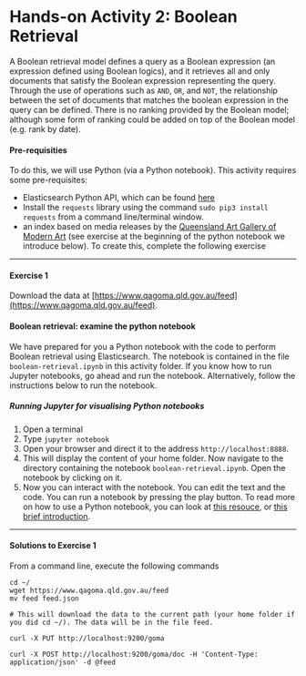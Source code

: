 # Hands-on Activity 2: Boolean Retrieval



A Boolean retrieval model defines a query as a Boolean expression (an expression defined using Boolean logics), and it retrieves all and only documents that satisfy the Boolean expression representing the query. Through the use of operations such as `AND`, `OR`, and `NOT`, the relationship between the set of documents that matches the boolean expression in the query can be defined.
There is no ranking provided by the Boolean model; although some form of ranking could be added on top of the Boolean model (e.g. rank by date).





#### Pre-requisities

To do this, we will use Python (via a Python notebook). This activity requires some pre-requisites:

* Elasticsearch Python API, which can be found [here](https://elasticsearch-py.readthedocs.io/en/master/)
* Install the `requests` library using the command `sudo pip3 install requests` from a command line/terminal window.
*  an index based on media releases by the [Queensland Art Gallery of Modern Art](https://data.qld.gov.au/dataset/qagoma-media-releases/resource/a1e4dffa-edb1-4e6d-a4a0-353aca79e9a3) (see exercise at the beginning of the python notebook we introduce below). To create this, complete the following exercise

*****

#### Exercise 1
Download the data at [https://www.qagoma.qld.gov.au/feed](https://www.qagoma.qld.gov.au/feed).



#### Boolean retrieval: examine the python notebook

We have prepared for you a Python notebook with the code to perform Boolean retrieval using Elasticsearch. The notebook is contained in the file `boolean-retrieval.ipynb` in this activity folder. If you know how to run Jupyter notebooks, go ahead and run the notebook. Alternatively, follow the instructions below to run the notebook.


##### Running Jupyter for visualising Python notebooks

1. Open a terminal
2. Type `jupyter notebook`
3. Open your browser and direct it to the address `http://localhost:8888`. 
4. This will display the content of your home folder. Now navigate to the directory containing the notebook `boolean-retrieval.ipynb`. Open the notebook by clicking on it.
5. Now you can interact with the notebook. You can edit the text and the code. You can run a notebook by pressing the play button. To read more on how to use a Python notebook, you can look at [this resouce](https://www.datacamp.com/community/tutorials/tutorial-jupyter-notebook), or [this brief introduction](https://jupyter-notebook-beginner-guide.readthedocs.io/en/latest/).

*******

#### Solutions to Exercise 1

From a command line, execute the following commands

```console
cd ~/
wget https://www.qagoma.qld.gov.au/feed 
mv feed feed.json

# This will download the data to the current path (your home folder if you did cd ~/). The data will be in the file feed.

curl -X PUT http://localhost:9200/goma

curl -X POST http://localhost:9200/goma/doc -H 'Content-Type: application/json' -d @feed
```